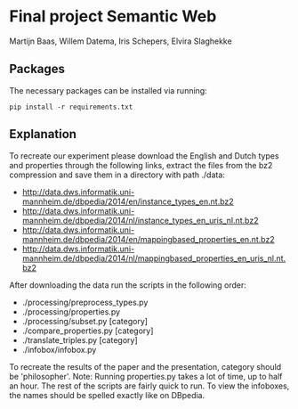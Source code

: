 # Final project Semantic Web
Martijn Baas, Willem Datema, Iris Schepers, Elvira Slaghekke 

## Packages
The necessary packages can be installed via running: 

```
pip install -r requirements.txt 
```
## Explanation

To recreate our experiment please download the English and Dutch types and properties through the following links, extract the files from the bz2 compression and save them in a directory with path ./data: 

- http://data.dws.informatik.uni-mannheim.de/dbpedia/2014/en/instance_types_en.nt.bz2
- http://data.dws.informatik.uni-mannheim.de/dbpedia/2014/nl/instance_types_en_uris_nl.nt.bz2
- http://data.dws.informatik.uni-mannheim.de/dbpedia/2014/en/mappingbased_properties_en.nt.bz2
- http://data.dws.informatik.uni-mannheim.de/dbpedia/2014/nl/mappingbased_properties_en_uris_nl.nt.bz2


After downloading the data run the scripts in the following order:

- ./processing/preprocess_types.py 
- ./processing/properties.py 
- ./processing/subset.py [category]
- ./compare_properties.py [category]
- ./translate_triples.py [category]
- ./infobox/infobox.py 

To recreate the results of the paper and the presentation, category should be 'philosopher'. Note: Running properties.py takes a lot of time, up to half an hour. The rest of the scripts are fairly quick to run. To view the infoboxes, the names should be spelled exactly like on DBpedia.


